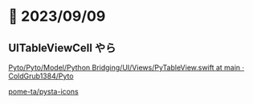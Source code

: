 
# 📝 2023/09/09

## UITableViewCell やら

[Pyto/Pyto/Model/Python Bridging/UI/Views/PyTableView.swift at main · ColdGrub1384/Pyto](https://github.com/ColdGrub1384/Pyto/blob/main/Pyto/Model/Python%20Bridging/UI/Views/PyTableView.swift)


[pome-ta/pysta-icons](https://github.com/pome-ta/pysta-icons)
